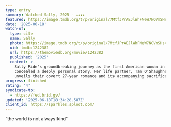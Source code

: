 ```yaml
---
type: entry
summary: Watched Sally, 2025 - ★★★★
featured: https://image.tmdb.org/t/p/original/7MtfJPrAEJlWhFNeW7NOVmSHs4k.jpg
date: '2025-06-18'
watch-of:
  type: cite
  name: Sally
  photo: https://image.tmdb.org/t/p/original/7MtfJPrAEJlWhFNeW7NOVmSHs4k.jpg
  uid: tmdb:1242382
  url: https://themoviedb.org/movie/1242382
  published: '2025'
  content: >-
    Sally Ride's groundbreaking journey as the first American woman in space
    concealed a deeply personal story. Her life partner, Tam O'Shaughnessy,
    unveils their covert 27-year romance and its accompanying sacrifices.
progress: finished
rating: '4'
syndicate-to:
  - https://fed.brid.gy/
updated: '2025-06-18T18:34:28.587Z'
client_id: https://sparkles.sploot.com/
---
```

<q>the world is not always kind</q>

